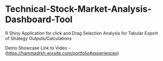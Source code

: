 # Technical-Stock-Market-Analysis-Dashboard-Tool
R Shiny Application for click and Drag Selection Analysis for Tabular Export of Strategy Outputs/Calculations

Demo Showcase Link to Video - (https://hammadrkh.wixsite.com/portfolio#experienceo)
